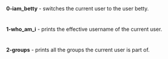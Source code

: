 **0-iam_betty** - switches the current user to the user betty.
#
**1-who_am_i** - prints the effective username of the current user.
#
**2-groups** - prints all the groups the current user is part of.

